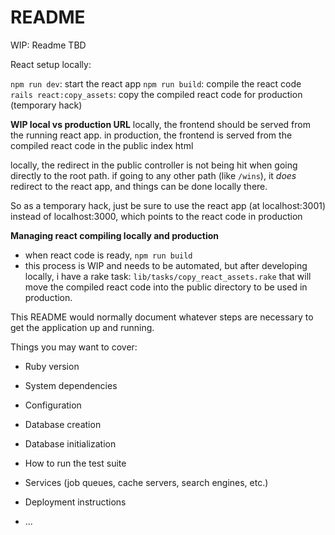 # README

WIP: Readme TBD

React setup locally:

`npm run dev`: start the react app
`npm run build`: compile the react code
`rails react:copy_assets`: copy the compiled react code for production (temporary hack)


**WIP local vs production URL**
locally, the frontend should be served from the running react app.
in production, the frontend is served from the compiled react code in the public index html

locally, the redirect in the public controller is not being hit when going directly to the root path. if going to any other path (like `/wins`), it _does_ redirect to the react app, and things can be done locally there.

So as a temporary hack, just be sure to use the react app (at localhost:3001) instead of localhost:3000, which points to the react code in production


**Managing react compiling locally and production**
- when react code is ready, `npm run build`
- this process is WIP and needs to be automated, but after developing locally, i have a rake task: `lib/tasks/copy_react_assets.rake` that will move the compiled react code into the public directory to be used in production.



This README would normally document whatever steps are necessary to get the
application up and running.

Things you may want to cover:

* Ruby version

* System dependencies

* Configuration

* Database creation

* Database initialization

* How to run the test suite

* Services (job queues, cache servers, search engines, etc.)

* Deployment instructions

* ...
